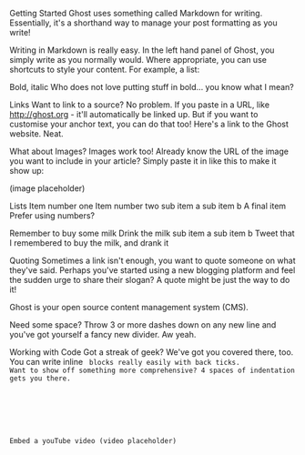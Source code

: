 Getting Started
Ghost uses something called Markdown for writing. Essentially, it's a shorthand way to manage your post formatting as you write!

Writing in Markdown is really easy. In the left hand panel of Ghost, you simply write as you normally would. Where appropriate, you can use shortcuts to style your content. For example, a list:


Bold, italic
Who does not love putting stuff in bold... you know what I mean?


Links
Want to link to a source? No problem. If you paste in a URL, like http://ghost.org - it'll automatically be linked up. But if you want to customise your anchor text, you can do that too! Here's a link to the Ghost website. Neat.


What about Images?
Images work too! Already know the URL of the image you want to include in your article? Simply paste it in like this to make it show up:

(image placeholder)


Lists
Item number one
Item number two
sub item a
sub item b
A final item
Prefer using numbers?

Remember to buy some milk
Drink the milk 
sub item a
sub item b
Tweet that I remembered to buy the milk, and drank it


Quoting
Sometimes a link isn't enough, you want to quote someone on what they've said. Perhaps you've started using a new blogging platform and feel the sudden urge to share their slogan? A quote might be just the way to do it!

Ghost is your open source content management system (CMS).


Need some space?
Throw 3 or more dashes down on any new line and you've got yourself a fancy new divider. Aw yeah.


Working with Code
Got a streak of geek? We've got you covered there, too. You can write inline <code> blocks really easily with back ticks. Want to show off something more comprehensive? 4 spaces of indentation gets you there.

<!-- Google Analytics, update 'UA-XxXxXxXx-X' with your own ID -->  
<script>  
  (function(i,s,o,g,r,a,m){i['GoogleAnalyticsObject']=r;i[r]=i[r]||function(){
  (i[r].q=i[r].q||[]).push(arguments)},i[r].l=1*new Date();a=s.createElement(o),
  m=s.getElementsByTagName(o)[0];a.async=1;a.src=g;m.parentNode.insertBefore(a,m)
  })(window,document,'script','https://www.google-analytics.com/analytics.js','ga');

  ga('create', 'UA-XxXxXxXx-X', 'auto');
  ga('send', 'pageview');
</script>


Embed a youTube video
(video placeholder)
